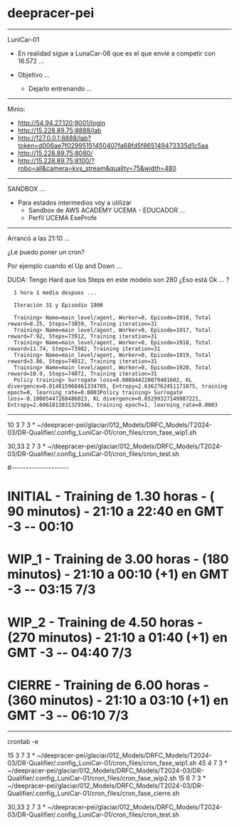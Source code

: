 # deepracer-pei

------------------------------------------------------
LuniCar-01

   - En realidad sigue a LunaCar-06
      que es el que envié a competir con 16.572 ...


   - Objetivo ... 
      - Dejarlo entrenando ...
-------------
Minio:

   - http://54.94.27.120:9001/login
   - http://15.228.89.75:8888/lab
   - http://127.0.0.1:8888/lab?token=d006ae7f02995151450407fa68fd5f865149473335d1c5aa
   - http://15.228.89.75:8080/
   - http://15.228.89.75:8100/?robo=all&camera=kvs_stream&quality=75&width=480

-----------------------
SANDBOX ...

   - Para estados intermedios voy a utilizar
      - Sandbox de AWS ACADEMY UCEMA - EDUCADOR ... 
      - Perfil UCEMA
         EseProfe

-----------------------------
Arrancó a las 21:10 ...

   ¿Le puedo poner un cron?

   Por ejemplo cuando el Up and Down ...


   DUDA:
      Tengo Hard que los Steps en este modelo son 280
      ¿Eso está Ok ... ?



      1 hora 1 media despues ...

      Iteración 31 y Episodio 1900 
      
      Training> Name=main_level/agent, Worker=0, Episode=1916, Total reward=8.25, Steps=73859, Training iteration=31
      Training> Name=main_level/agent, Worker=0, Episode=1917, Total reward=7.92, Steps=73912, Training iteration=31
      Training> Name=main_level/agent, Worker=0, Episode=1918, Total reward=11.74, Steps=73982, Training iteration=31
      Training> Name=main_level/agent, Worker=0, Episode=1919, Total reward=3.86, Steps=74012, Training iteration=31
      Training> Name=main_level/agent, Worker=0, Episode=1920, Total reward=10.9, Steps=74072, Training iteration=31
      Policy training> Surrogate loss=0.008844220079481602, KL divergence=0.014815968461334705, Entropy=2.6362762451171875, training epoch=0, learning_rate=0.0003Policy training> Surrogate loss=-0.10005447268486023, KL divergence=0.05299327149987221, Entropy=2.6061813831329346, training epoch=1, learning_rate=0.0003


------------------



10    3  7 3 *  ~/deepracer-pei/glaciar/012_Models/DRFC_Models/T2024-03/DR-Qualifier/.config_LuniCar-01/cron_files/cron_fase_wip1.sh

30,33 2  7 3 *  ~/deepracer-pei/glaciar/012_Models/DRFC_Models/T2024-03/DR-Qualifier/.config_LuniCar-01/cron_files/cron_test.sh



#--------------------

# INITIAL - Training de 1.30 horas - ( 90 minutos) - 21:10 a 22:40      en GMT -3 -- 00:10
# WIP_1   - Training de 3.00 horas - (180 minutos) - 21:10 a 00:10 (+1) en GMT -3 -- 03:15 7/3
# WIP_2   - Training de 4.50 horas - (270 minutos) - 21:10 a 01:40 (+1) en GMT -3 -- 04:40 7/3
# CIERRE  - Training de 6.00 horas - (360 minutos) - 21:10 a 03:10 (+1) en GMT -3 -- 06:10 7/3

-----------------------------
crontab -e 

15    3  7 3 *  ~/deepracer-pei/glaciar/012_Models/DRFC_Models/T2024-03/DR-Qualifier/.config_LuniCar-01/cron_files/cron_fase_wip1.sh
45    4  7 3 *  ~/deepracer-pei/glaciar/012_Models/DRFC_Models/T2024-03/DR-Qualifier/.config_LuniCar-01/cron_files/cron_fase_wip2.sh
15    6  7 3 *  ~/deepracer-pei/glaciar/012_Models/DRFC_Models/T2024-03/DR-Qualifier/.config_LuniCar-01/cron_files/cron_fase_cierre.sh

30,33 2  7 3 *  ~/deepracer-pei/glaciar/012_Models/DRFC_Models/T2024-03/DR-Qualifier/.config_LuniCar-01/cron_files/cron_test.sh


